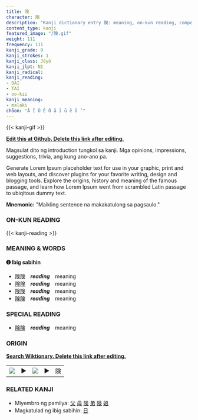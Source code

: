 ```yaml
---
title: 険
character: 険
description: "Kanji dictionary entry 険: meaning, on-kun reading, compounds, origin, related kanji"
content_type: kanji
featured_image: "/険.gif"
weight: 111
frequency: 111
kanji_grade: 9
kanji_strokes: 1
kanji_class: Jōyō
kanji_jlpt: N1
kanji_radical: 
kanji_reading: 
- DAI
- TAI
- oo-kii
kanji_meaning:
- malaki
chōon: "Ā Ī Ū Ē Ō ā ī ū ē ō ’"
---
```

[//]: # (Don't edit the line below. Kanji animated GIF code is automatically generated.)
{{< kanji-gif >}}

[//]: # (Edit below this line.)

**[Edit this at Github. Delete this link after editing.](https://github.com/tim0g/tim/tree/main/content/kanji/険/index.md)**

Magsulat dito ng introduction tungkol sa kanji. Mga opinions, impressions, suggestions, trivia, ang kung ano-ano pa.

Generate Lorem Ipsum placeholder text for use in your graphic, print and web layouts, and discover plugins for your favorite writing, design and blogging tools. Explore the origins, history and meaning of the famous passage, and learn how Lorem Ipsum went from scrambled Latin passage to ubiqitous dummy text.
 
**Mnemonic:** "Maikling sentence na makakatulong sa pagsaulo."

### ON-KUN READING

[//]: # (Don't edit the line below. ON-KUN READING code is automatically generated.)
{{< kanji-reading >}}

### MEANING & WORDS

#### ➊ **Ibig sabihin**
  - [険](../険)[険](../険)　***reading***　meaning
  - [険](../険)[険](../険)　***reading***　meaning
  - [険](../険)[険](../険)　***reading***　meaning
  - [険](../険)[険](../険)　***reading***　meaning

### SPECIAL READING
  - [険](../険)[険](../険)　***reading***　meaning

### ORIGIN

**[Search Wiktionary. Delete this link after editing.](https://wiktionary.org/wiki/険)**
<table class="kanji-table"><tr><td>
<img src="60px-険-bronze.svg.png">
</td><td>▶</td><td>
<img src="60px-険-oracle.svg.png">
</td><td>▶</td>
<td class="kanji-origin">険</td>
</tr></table>

### RELATED KANJI
- Miyembro ng pamilya: [父](../父) [母](../母) [険](../険) [弟](../弟) [険](../険) [娘](../娘)
- Magkatulad ng ibig sabihin: [日](../日)
